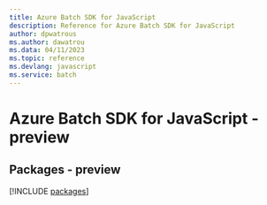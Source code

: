 ```yaml
---
title: Azure Batch SDK for JavaScript
description: Reference for Azure Batch SDK for JavaScript
author: dpwatrous
ms.author: dawatrou
ms.data: 04/11/2023
ms.topic: reference
ms.devlang: javascript
ms.service: batch
---
```

# Azure Batch SDK for JavaScript - preview
## Packages - preview
[!INCLUDE [packages](batch-index.md)]